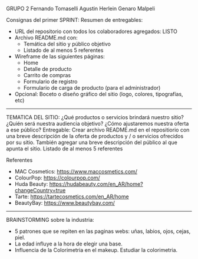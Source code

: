 GRUPO 2
Fernando Tomaselli
Agustin Herlein
Genaro Malpeli

Consignas del primer SPRINT:
Resumen de entregables:
- URL del repositorio con todos los colaboradores agregados: LISTO
- Archivo README.md con:
    * Temática del sitio y público objetivo
    * Listado de al menos 5 referentes
- Wireframe de las siguientes páginas:
    * Home
    * Detalle de producto
    * Carrito de compras
    * Formulario de registro
    * Formulario de carga de producto (para el administrador)
- Opcional: Boceto o diseño gráfico del sitio (logo, colores, tipografías, etc)
---

TEMATICA DEL SITIO:
¿Qué productos o servicios brindará nuestro sitio?
¿Quién será nuestra audiencia objetivo?
¿Cómo ajustaremos nuestra oferta a ese público?
Entregable: Crear archivo README.md en el repositiorio con una breve descripción de la oferta de productos y / o servicios ofrecidos por su sitio. También agregar una breve descripción del público al que apunta el sitio.
Listado de al menos 5 referentes

Referentes
- MAC Cosmetics: https://www.maccosmetics.com/
- ColourPop: https://colourpop.com/
- Huda Beauty: https://hudabeauty.com/en_AR/home?changeCountry=true
- Tarte: https://tartecosmetics.com/en_AR/home
- BeautyBay: https://www.beautybay.com/
---

BRAINSTORMING sobre la industria:
- 5 patrones que se repiten en las paginas webs: uñas, labios, ojos, cejas, piel.
- La edad influye a la hora de elegir una base.
- Influencia de la Colorimetria en el makeup. Estudiar la colorimetria.